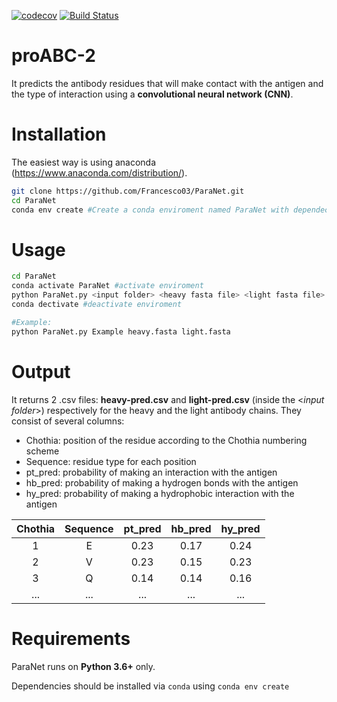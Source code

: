 [![codecov](https://codecov.io/gh/Francesco03/ParaNet/branch/master/graph/badge.svg?token=i6iY65xa32)](https://codecov.io/gh/Francesco03/ParaNet) [![Build Status](https://travis-ci.com/Francesco03/ParaNet.svg?token=Y28CupxHnupoqQHW4Vse&branch=master)](https://travis-ci.com/Francesco03/ParaNet)
# proABC-2

It predicts the antibody residues that will make contact with the antigen and the type of interaction using a **convolutional neural network (CNN)**.

# Installation

The easiest way is using anaconda (https://www.anaconda.com/distribution/).

``` bash
git clone https://github.com/Francesco03/ParaNet.git
cd ParaNet
conda env create #Create a conda enviroment named ParaNet with dependecies
```


# Usage

``` bash
cd ParaNet
conda activate ParaNet #activate enviroment
python ParaNet.py <input folder> <heavy fasta file> <light fasta file> #run code
conda dectivate #deactivate enviroment

#Example:
python ParaNet.py Example heavy.fasta light.fasta
```

# Output

It returns 2 .csv files: **heavy-pred.csv** and **light-pred.csv** (inside the <*input folder*>) respectively for the heavy and the light antibody chains. 
They consist of  several columns: 

* Chothia: position of the residue according to the Chothia numbering scheme
* Sequence: residue type for each position 
* pt_pred: probability of making an interaction with the antigen
* hb_pred: probability of making a hydrogen bonds with the antigen
* hy_pred: probability of making a hydrophobic interaction with the antigen

| Chothia | Sequence | pt_pred | hb_pred | hy_pred | 
|:-------:|:--------:|:-------:|:-------:|:-------:|
| 1       | E        | 0.23    | 0.17    | 0.24    | 
| 2       | V        | 0.23    | 0.15    | 0.23    | 
| 3       | Q        | 0.14    | 0.14    | 0.16    | 
| ...     | ...      | ...     | ...     | ...     | 


# Requirements

ParaNet runs on **Python 3.6+** only.

Dependencies should be installed via ```conda``` using ```conda env create```
